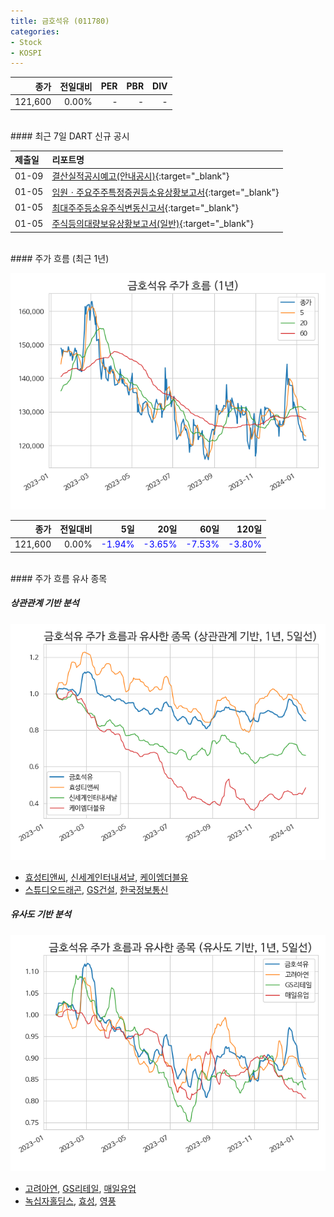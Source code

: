 ```yaml
---
title: 금호석유 (011780)
categories:
- Stock
- KOSPI
---
```


|**종가**|**전일대비**|**PER**|**PBR**|**DIV**|
|---:|-------:|--:|--:|--:|
|121,600|0.00%|-|-|-|

<!-- more -->

<br>
#### 최근 7일 DART 신규 공시


|**제출일**|**리포트명**|
|:-----|:-------|
|01-09|[결산실적공시예고(안내공시)](https://dart.fss.or.kr/dsaf001/main.do?rcpNo=20240109800273){:target="_blank"}|
|01-05|[임원ㆍ주요주주특정증권등소유상황보고서](https://dart.fss.or.kr/dsaf001/main.do?rcpNo=20240105000413){:target="_blank"}|
|01-05|[최대주주등소유주식변동신고서](https://dart.fss.or.kr/dsaf001/main.do?rcpNo=20240105800400){:target="_blank"}|
|01-05|[주식등의대량보유상황보고서(일반)](https://dart.fss.or.kr/dsaf001/main.do?rcpNo=20240105000393){:target="_blank"}|

<br>
#### 주가 흐름 (최근 1년)

![011780](/assets/images/stock/011780.png)

|**종가**|**전일대비**|**5일**|**20일**|**60일**|**120일**|
|---:|-------:|--:|---:|---:|----:|
|121,600|0.00%|<span style="color: blue">-1.94%</span>|<span style="color: blue">-3.65%</span>|<span style="color: blue">-7.53%</span>|<span style="color: blue">-3.80%</span>|

<br>
#### 주가 흐름 유사 종목

##### 상관관계 기반 분석

![011780](/assets/images/stock/011780_corr.png)
- [효성티앤씨](/298020/), [신세계인터내셔날](/031430/), [케이엠더블유](/032500/)
- [스튜디오드래곤](/253450/), [GS건설](/006360/), [한국정보통신](/025770/)

##### 유사도 기반 분석

![011780](/assets/images/stock/011780_sim.png)
- [고려아연](/010130/), [GS리테일](/007070/), [매일유업](/267980/)
- [녹십자홀딩스](/005250/), [효성](/004800/), [영풍](/000670/)
